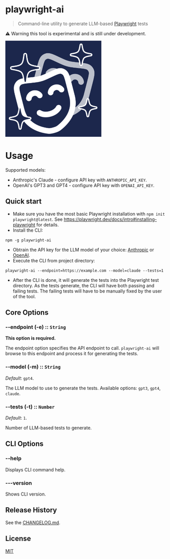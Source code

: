 # playwright-ai

> Command-line utility to generate LLM-based [Playwright](https://playwright.dev/) tests

⚠️ Warning this tool is experimental and is still under development.

<img src="assets/playwright-ai.svg" alt="playwright-ai logo" width=300 />

# Usage

Supported models:

- Anthropic's Claude - configure API key with `ANTHROPIC_API_KEY`.
- OpenAI's GPT3 and GPT4 - configure API key with `OPENAI_API_KEY`.

## Quick start

- Make sure you have the most basic Playwright installation with `npm init playwright@latest`. See https://playwright.dev/docs/intro#installing-playwright for details.
- Install the CLI:

```
npm -g playwright-ai
```

- Obtrain the API key for the LLM model of your choice: [Anthropic](https://www.anthropic.com) or [OpenAI](https://openai.com/).
- Execute the CLI from project directory:

```
playwright-ai --endpoint=https://example.com --model=claude --tests=1
```

- After the CLI is done, it will generate the tests into the Playwright test directory. As the tests generate, the CLI will have both passing and failing tests. The failing tests will have to be manually fixed by the user of the tool.

## Core Options

### --endpoint (-e) :: `String`

**This option is required.**

The endpoint option specifies the API endpoint to call. `playwright-ai` will browse to this endpoint and process it for generating the tests.

### --model (-m) :: `String`

_Default_: `gpt4`.

The LLM model to use to generate the tests.
Available options: `gpt3`, `gpt4`, `claude`.

### --tests (-t) :: `Number`

_Default_: `1`.

Number of LLM-based tests to generate.

## CLI Options

### --help

Displays CLI command help.

### ---version

Shows CLI version.

## Release History

See the [CHANGELOG.md](CHANGELOG.md).

## License

[MIT](LICENSE)
